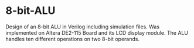 # 8-bit-ALU
Design of an 8-bit ALU in Verilog including simulation files. Was implemented on Altera DE2-115 Board and its LCD display module. The ALU handles ten different operations on two 8-bit operands.
